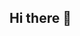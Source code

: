 ## Hi there 👋

<!--
**Del706/Del706** 
💡 "El código no siempre compila a la primera, pero cada error te acerca un paso más a convertirte en un gran desarrollador. No te rindas, cada línea escrita es una victoria." 🚀

### ✨ Consejos para nuevos desarrolladores

- 🧠 **Aprende de cada error**: Los bugs no son fracasos, son maestros disfrazados.
- 🔁 **Practica todos los días**: 15 minutos diarios valen más que 5 horas una vez al mes.
- 🛠️ **Construye algo propio**: No importa si es simple, crear algo tuyo te motiva.
- 🤝 **Pregunta sin miedo**: Todos empezamos sin saber. La comunidad está para ayudarte.
- ⌛ **Ten paciencia contigo mismo**: El progreso real se nota con el tiempo.

> 🎯 *"No te compares con otros. Compárate con quien eras ayer."*

😄
